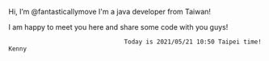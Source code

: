 Hi, I’m @fantasticallymove
I'm a java developer from Taiwan!

I am happy to meet you here and share some code with you guys!







                                    Today is 2021/05/21 10:50 Taipei time! Kenny
